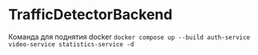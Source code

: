 # TrafficDetectorBackend

Команда для поднятия docker
`docker compose up --build auth-service video-service statistics-service -d`
